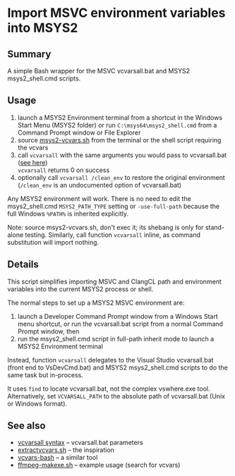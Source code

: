 # Import MSVC environment variables into MSYS2

## Summary

A simple Bash wrapper for the MSVC vcvarsall.bat and MSYS2 msys2_shell.cmd scripts.

## Usage

1. launch a MSYS2 Environment terminal from a shortcut in the Windows Start Menu (MSYS2 folder)
   or run `C:\msys64\msys2_shell.cmd` from a Command Prompt window or File Explorer
1. source [msys2-vcvars.sh](msys2-vcvars.sh) from the terminal or the shell script requiring the vcvars
1. call `vcvarsall` with the same arguments you would pass to vcvarsall.bat
   ([see here](https://learn.microsoft.com/en-us/cpp/build/building-on-the-command-line#vcvarsall-syntax))  
   `vcvarsall` returns 0 on success
1. optionally call `vcvarsall /clean_env` to restore the original environment  
   (`/clean_env` is an undocumented option of vcvarsall.bat)

Any MSYS2 environment will work.
There is no need to edit the msys2_shell.cmd `MSYS2_PATH_TYPE` setting or `-use-full-path`
because the full Windows `%PATH%` is inherited explicitly.

Note: source msys2-vcvars.sh, don't exec it; its shebang is only for stand-alone testing.
Similarly, call function `vcvarsall` inline, as command substitution will import nothing.

## Details

This script simplifies importing MSVC and ClangCL path and environment variables into the current MSYS2 process or shell.

The normal steps to set up a MSYS2 MSVC environment are:
1. launch a Developer Command Prompt window from a Windows Start menu shortcut, or
run the vcvarsall.bat script from a normal Command Prompt window, then  
1. run the msys2_shell.cmd script in full-path inherit mode to launch a MSYS2 Environment terminal  

Instead, function `vcvarsall` delegates to the Visual Studio vcvarsall.bat (front end to VsDevCmd.bat) and MSYS2 msys2_shell.cmd scripts
to do the same task but in-process.

It uses `find` to locate vcvarsall.bat, not the complex vswhere.exe tool.
Alternatively, set `VCVARSALL_PATH` to the absolute path of vcvarsall.bat (Unix or Windows format).


## See also

- [vcvarsall syntax](https://learn.microsoft.com/en-us/cpp/build/building-on-the-command-line#vcvarsall-syntax) – vcvarsall.bat parameters
- [extractvcvars.sh](https://cr.openjdk.org/~erikj/build-infra5/webrev.01/common/bin/extractvcvars.sh.html) – the inspiration
- [vcvars-bash](https://github.com/nathan818fr/vcvars-bash) – a similar tool
- [ffmpeg-makexe.sh](https://github.com/scriptituk/ffmpeg-makexe/blob/main/ffmpeg-makexe.sh) – example usage (search for vcvars)

